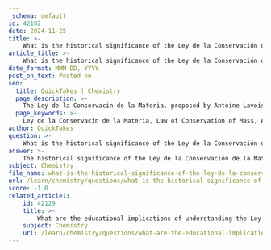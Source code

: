 ```yaml
---
_schema: default
id: 42102
date: 2024-11-25
title: >-
    What is the historical significance of the Ley de la Conservación de la Materia in the development of chemistry?
article_title: >-
    What is the historical significance of the Ley de la Conservación de la Materia in the development of chemistry?
date_format: MMM DD, YYYY
post_on_text: Posted on
seo:
  title: QuickTakes | Chemistry
  page_description: >-
    The Ley de la Conservacin de la Materia, proposed by Antoine Lavoisier in 1789, established a foundational principle that matter cannot be created or destroyed in chemical reactions, marking a pivotal shift towards modern chemistry and laying the groundwork for stoichiometry.
  page_keywords: >-
    Ley de la Conservacin de la Materia, Law of Conservation of Mass, Antoine Lavoisier, chemistry history, chemical reactions, stoichiometry, conservation principle, alchemy to chemistry, mass-energy equivalence, 1789, scientific advancement
author: QuickTakes
question: >-
    What is the historical significance of the Ley de la Conservación de la Materia in the development of chemistry?
answer: >-
    The historical significance of the Ley de la Conservación de la Materia, or the Law of Conservation of Mass, is profound in the development of modern chemistry. Proposed by Antoine Lavoisier in 1789, this law established a foundational principle that matter cannot be created or destroyed in a chemical reaction. This concept marked a pivotal shift from earlier, more mystical interpretations of chemical processes to a systematic and quantitative understanding of chemical reactions.\n\nBefore Lavoisier, the understanding of chemical reactions was often based on philosophical speculation and lacked rigorous experimental validation. For instance, Robert Boyle, in the 17th century, conducted experiments that hinted at the conservation of mass by weighing metals before and after oxidation, but the implications of his findings were not fully realized until Lavoisier's work. Lavoisier's meticulous experiments demonstrated that the total mass of reactants in a closed system equals the total mass of the products, thereby providing a clear and empirical basis for the conservation principle.\n\nLavoisier's formulation of the law was not only a significant scientific advancement but also a catalyst for the transition from alchemy to modern chemistry. It laid the groundwork for stoichiometry, allowing chemists to predict the outcomes of chemical reactions quantitatively. This principle is essential for understanding the behavior of atoms and molecules, as it asserts that the number and type of atoms remain constant throughout a reaction.\n\nFurthermore, the law of conservation of mass has implications beyond chemistry; it intersects with physics, particularly in the context of Einstein's theory of relativity, which introduced the concept of mass-energy equivalence. While Lavoisier's law holds true for chemical reactions, it does not apply in nuclear reactions, where mass can be converted into energy.\n\nIn summary, the Ley de la Conservación de la Materia is a cornerstone of chemical science, representing a critical advancement in the understanding of matter and its transformations. It has influenced countless areas of research and application, solidifying Lavoisier's legacy as a key figure in the history of science.
subject: Chemistry
file_name: what-is-the-historical-significance-of-the-ley-de-la-conservacin-de-la-materia-in-the-development-of-chemistry.md
url: /learn/chemistry/questions/what-is-the-historical-significance-of-the-ley-de-la-conservacin-de-la-materia-in-the-development-of-chemistry
score: -1.0
related_article1:
    id: 42129
    title: >-
        What are the educational implications of understanding the Ley de las Proporciones Definidas and Múltiples?
    subject: Chemistry
    url: /learn/chemistry/questions/what-are-the-educational-implications-of-understanding-the-ley-de-las-proporciones-definidas-and-mltiples
---
```


&nbsp;